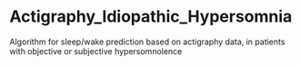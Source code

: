 # Actigraphy_Idiopathic_Hypersomnia
Algorithm for sleep/wake prediction based on actigraphy data, in patients with objective or subjective hypersomnolence
